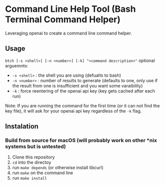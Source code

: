 # Command Line Help Tool (Bash Terminal Command Helper)

Leveraging openai to create a command line command helper.

## Usage
```btch [-s <shell>] [-n <number>] [-k] "<command description>"```
optional arguemnts:
- `-s <shell>` : the shell you are using (defualts to bash)
- `-n <number>` : number of results to generate (defaults to one, only use if the result from one is insufficient and you want some varaibility)
- `-k` : force reentering of the openai api key (key gets cached after each run)

Note: If you are running the command for the first time (or it can not find the key file), it will ask for your openai api key regardless of the `-k` flag.

## Instalation
### Build from source for macOS (will probably work on other *nix systems but is untested)
1. Clone this repository
2. `cd` into the directoy
3. run `make depends` (or otherwise install libcurl)
4. run `make` on the command line
5. run `make install`
